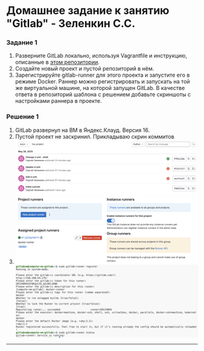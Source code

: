 # Домашнее задание к занятию "Gitlab" - Зеленкин С.С.
 
### Задание 1

1. Разверните GitLab локально, используя Vagrantfile и инструкцию, описанные в [этом репозитории](https://github.com/netology-code/sdvps-materials/tree/main/gitlab).   
2. Создайте новый проект и пустой репозиторий в нём.
3. Зарегистрируйте gitlab-runner для этого проекта и запустите его в режиме Docker. Раннер можно регистрировать и запускать на той же виртуальной машине, на которой запущен GitLab.
В качестве ответа в репозиторий шаблона с решением добавьте скриншоты с настройками раннера в проекте.

### Решение 1 

1. GitLab развернул на ВМ в Яндекс.Клауд. Версия 16.
2. Пустой проект не заскринил. Прикладываю скрин коммитов
![Скриншот-1](https://github.com/zelenkins/gitlab_hw/blob/main/img/1.png)
3. ![Скриншот-2](https://github.com/zelenkins/gitlab_hw/blob/main/img/r1.png)
![Скриншот-3](https://github.com/zelenkins/gitlab_hw/blob/main/img/r2.png)
---